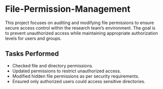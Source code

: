 # File-Permission-Management
This project focuses on auditing and modifying file permissions to ensure secure access control within the research team’s environment. The goal is to prevent unauthorized access while maintaining appropriate authorization levels for users and groups.

## Tasks Performed
- Checked file and directory permissions.
- Updated permissions to restrict unauthorized access.
- Modified hidden file permissions as per security requirements.
- Ensured only authorized users could access sensitive directories.
